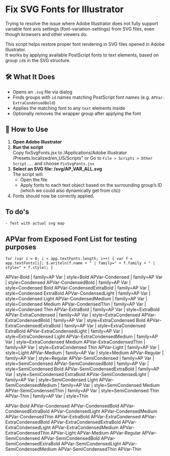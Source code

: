 

# Fix SVG Fonts for Illustrator

Trying to resolve the issue where Adobe Illustrator does not fully support variable font axis settings (font-variation-settings) from SVG files, even though browsers and other viewers do.

This script helps restore proper font rendering in SVG files opened in Adobe Illustrator.  
It works by applying available PostScript fonts to text elements, based on group `id`s in the SVG structure.


## 🛠️ What It Does

- Opens an `.svg` file via dialog
- Finds groups with `id` names matching PostScript font names (e.g. `APVar-ExtraCondensedBold`)
- Applies the matching font to any `text` elements inside
- Optionally removes the wrapper group after applying the font

## 🚀 How to Use

1.  **Open Adobe Illustrator**
2.  **Run the script**  
    Copy fixSvgFonts.jsx to /Applications/Adobe Illustrator <version>/Presets.localized/en_US/Scripts"
    or
    Go to `File > Scripts > Other Script...` and choose `FixSvgFonts.jsx`
3. **Select an SVG file: /svg/AP_VAR_ALL.svg**  
    The script will:
    - Open the file
    - Apply fonts to each text object based on the surrounding group’s ID (which we could also dynamically get from cls))
4.  Fonts should now be correctly applied.


## To do's
    - Test with actual svg map



## APVar from Exposed Font List for testing purposes

`for (var i = 0; i < app.textFonts.length; i++) {
  var f = app.textFonts[i];
  $.writeln(f.name + " | family=" + f.family + " | style=" + f.style);
}`

APVar-Bold | family=AP Var | style=Bold
APVar-Condensed | family=AP Var | style=Condensed
APVar-CondensedBold | family=AP Var | style=Condensed Bold
APVar-CondensedExtraBold | family=AP Var | style=Condensed ExtraBold
APVar-CondensedLight | family=AP Var | style=Condensed Light
APVar-CondensedMedium | family=AP Var | style=Condensed Medium
APVar-CondensedThin | family=AP Var | style=Condensed Thin
APVar-ExtraBold | family=AP Var | style=ExtraBold
APVar-ExtraCondensed | family=AP Var | style=ExtraCondensed
APVar-ExtraCondensedBold | family=AP Var | style=ExtraCondensed Bold
APVar-ExtraCondensedExtraBold | family=AP Var | style=ExtraCondensed ExtraBold
APVar-ExtraCondensedLight | family=AP Var | style=ExtraCondensed Light
APVar-ExtraCondensedMedium | family=AP Var | style=ExtraCondensed Medium
APVar-ExtraCondensedThin | family=AP Var | style=ExtraCondensed Thin
APVar-Light | family=AP Var | style=Light
APVar-Medium | family=AP Var | style=Medium
APVar-Regular | family=AP Var | style=Regular
APVar-SemiCondensed | family=AP Var | style=SemiCondensed
APVar-SemiCondensedBold | family=AP Var | style=SemiCondensed Bold
APVar-SemiCondensedExtraBold | family=AP Var | style=SemiCondensed ExtraBold
APVar-SemiCondensedLight | family=AP Var | style=SemiCondensed Light
APVar-SemiCondensedMedium | family=AP Var | style=SemiCondensed Medium
APVar-SemiCondensedThin | family=AP Var | style=SemiCondensed Thin
APVar-Thin | family=AP Var | style=Thin


APVar-Bold
APVar-Condensed
APVar-CondensedBold
APVar-CondensedExtraBold
APVar-CondensedLight
APVar-CondensedMedium
APVar-CondensedThin
APVar-ExtraBold
APVar-ExtraCondensed
APVar-ExtraCondensedBold
APVar-ExtraCondensedExtraBold
APVar-ExtraCondensedLight
APVar-ExtraCondensedMedium
APVar-ExtraCondensedThin
APVar-Light
APVar-Medium
APVar-Regular
APVar-SemiCondensed
APVar-SemiCondensedBold
APVar-SemiCondensedExtraBold
APVar-SemiCondensedLight
APVar-SemiCondensedMedium
APVar-SemiCondensedThin
APVar-Thin
